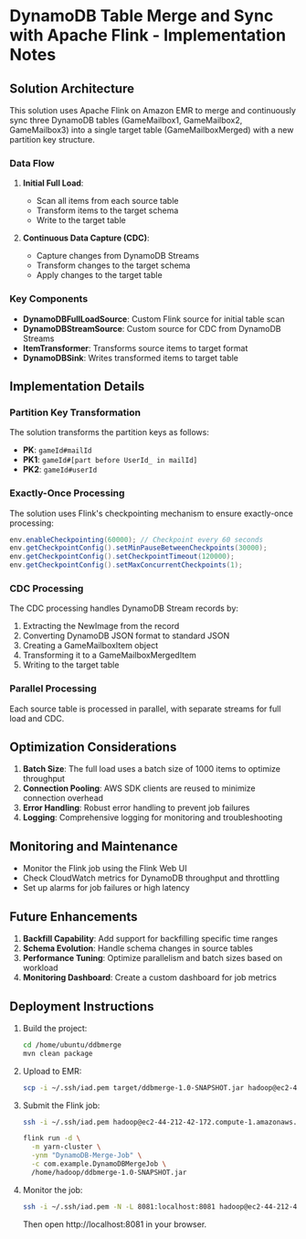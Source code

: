 # DynamoDB Table Merge and Sync with Apache Flink - Implementation Notes

## Solution Architecture

This solution uses Apache Flink on Amazon EMR to merge and continuously sync three DynamoDB tables (GameMailbox1, GameMailbox2, GameMailbox3) into a single target table (GameMailboxMerged) with a new partition key structure.

### Data Flow

1. **Initial Full Load**:
   - Scan all items from each source table
   - Transform items to the target schema
   - Write to the target table

2. **Continuous Data Capture (CDC)**:
   - Capture changes from DynamoDB Streams
   - Transform changes to the target schema
   - Apply changes to the target table

### Key Components

- **DynamoDBFullLoadSource**: Custom Flink source for initial table scan
- **DynamoDBStreamSource**: Custom source for CDC from DynamoDB Streams
- **ItemTransformer**: Transforms source items to target format
- **DynamoDBSink**: Writes transformed items to target table

## Implementation Details

### Partition Key Transformation

The solution transforms the partition keys as follows:

- **PK**: `gameId#mailId`
- **PK1**: `gameId#[part before UserId_ in mailId]`
- **PK2**: `gameId#userId`

### Exactly-Once Processing

The solution uses Flink's checkpointing mechanism to ensure exactly-once processing:

```java
env.enableCheckpointing(60000); // Checkpoint every 60 seconds
env.getCheckpointConfig().setMinPauseBetweenCheckpoints(30000);
env.getCheckpointConfig().setCheckpointTimeout(120000);
env.getCheckpointConfig().setMaxConcurrentCheckpoints(1);
```

### CDC Processing

The CDC processing handles DynamoDB Stream records by:

1. Extracting the NewImage from the record
2. Converting DynamoDB JSON format to standard JSON
3. Creating a GameMailboxItem object
4. Transforming it to a GameMailboxMergedItem
5. Writing to the target table

### Parallel Processing

Each source table is processed in parallel, with separate streams for full load and CDC.

## Optimization Considerations

1. **Batch Size**: The full load uses a batch size of 1000 items to optimize throughput
2. **Connection Pooling**: AWS SDK clients are reused to minimize connection overhead
3. **Error Handling**: Robust error handling to prevent job failures
4. **Logging**: Comprehensive logging for monitoring and troubleshooting

## Monitoring and Maintenance

- Monitor the Flink job using the Flink Web UI
- Check CloudWatch metrics for DynamoDB throughput and throttling
- Set up alarms for job failures or high latency

## Future Enhancements

1. **Backfill Capability**: Add support for backfilling specific time ranges
2. **Schema Evolution**: Handle schema changes in source tables
3. **Performance Tuning**: Optimize parallelism and batch sizes based on workload
4. **Monitoring Dashboard**: Create a custom dashboard for job metrics

## Deployment Instructions

1. Build the project:
   ```bash
   cd /home/ubuntu/ddbmerge
   mvn clean package
   ```

2. Upload to EMR:
   ```bash
   scp -i ~/.ssh/iad.pem target/ddbmerge-1.0-SNAPSHOT.jar hadoop@ec2-44-212-42-172.compute-1.amazonaws.com:/home/hadoop/
   ```

3. Submit the Flink job:
   ```bash
   ssh -i ~/.ssh/iad.pem hadoop@ec2-44-212-42-172.compute-1.amazonaws.com
   
   flink run -d \
     -m yarn-cluster \
     -ynm "DynamoDB-Merge-Job" \
     -c com.example.DynamoDBMergeJob \
     /home/hadoop/ddbmerge-1.0-SNAPSHOT.jar
   ```

4. Monitor the job:
   ```bash
   ssh -i ~/.ssh/iad.pem -N -L 8081:localhost:8081 hadoop@ec2-44-212-42-172.compute-1.amazonaws.com
   ```
   Then open http://localhost:8081 in your browser.
